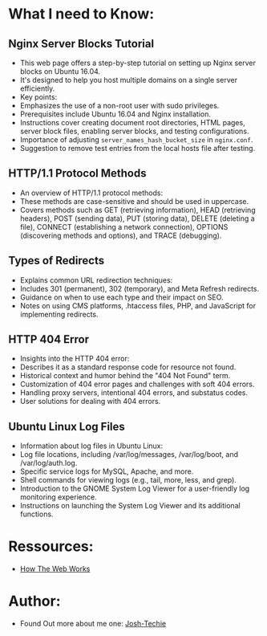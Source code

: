 # What I need to Know:

## Nginx Server Blocks Tutorial

- This web page offers a step-by-step tutorial on setting up Nginx server blocks on Ubuntu 16.04.
- It's designed to help you host multiple domains on a single server efficiently.
- Key points:
- Emphasizes the use of a non-root user with sudo privileges.
- Prerequisites include Ubuntu 16.04 and Nginx installation.
- Instructions cover creating document root directories, HTML pages, server block files, enabling server blocks, and testing configurations.
- Importance of adjusting `server_names_hash_bucket_size` in `nginx.conf`.
- Suggestion to remove test entries from the local hosts file after testing.

## HTTP/1.1 Protocol Methods

- An overview of HTTP/1.1 protocol methods:
- These methods are case-sensitive and should be used in uppercase.
- Covers methods such as GET (retrieving information), HEAD (retrieving headers), POST (sending data), PUT (storing data), DELETE (deleting a file), CONNECT (establishing a network connection), OPTIONS (discovering methods and options), and TRACE (debugging).

## Types of Redirects

- Explains common URL redirection techniques:
- Includes 301 (permanent), 302 (temporary), and Meta Refresh redirects.
- Guidance on when to use each type and their impact on SEO.
- Notes on using CMS platforms, .htaccess files, PHP, and JavaScript for implementing redirects.

## HTTP 404 Error

- Insights into the HTTP 404 error:
- Describes it as a standard response code for resource not found.
- Historical context and humor behind the "404 Not Found" term.
- Customization of 404 error pages and challenges with soft 404 errors.
- Handling proxy servers, intentional 404 errors, and substatus codes.
- User solutions for dealing with 404 errors.

## Ubuntu Linux Log Files

- Information about log files in Ubuntu Linux:
- Log file locations, including /var/log/messages, /var/log/boot, and /var/log/auth.log.
- Specific service logs for MySQL, Apache, and more.
- Shell commands for viewing logs (e.g., tail, more, less, and grep).
- Introduction to the GNOME System Log Viewer for a user-friendly log monitoring experience.
- Instructions on launching the System Log Viewer and its additional functions.

# Ressources:

- [How The Web Works](https://developer.mozilla.org/en-US/docs/Learn/Getting_started_with_the_web/How_the_Web_works)



# Author:

- Found Out more about me one: [Josh-Techie](https://github.com/Josh-techie)
